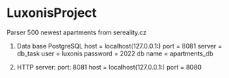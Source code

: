 # LuxonisProject
Parser 500 newest apartments from sereality.cz

1) Data base PostgreSQL
    host = localhost(127.0.0.1:)
    port = 8081
    server = db_task
    user = luxonis
    password = 2022
    db name = apartments_db
    
2) HTTP server:  port: 8081
    host = localhost(127.0.0.1:)
    port = 8080
